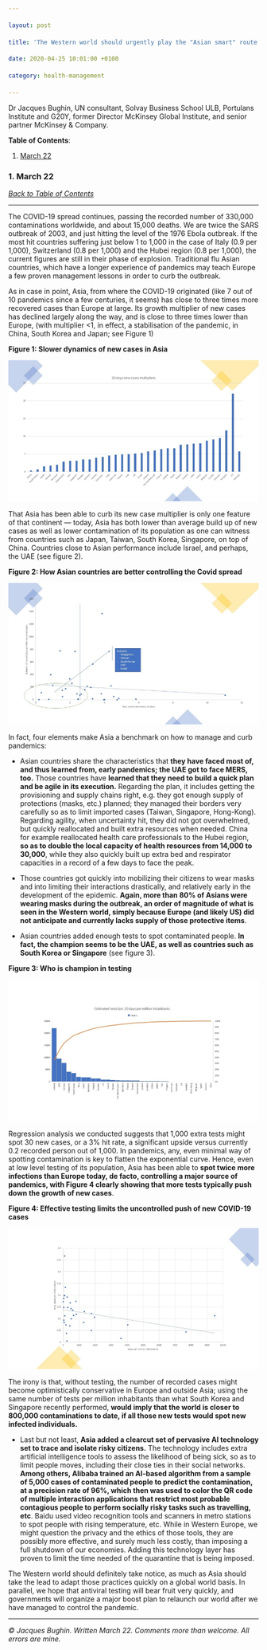 ```yaml
---

layout: post

title: 'The Western world should urgently play the "Asian smart" route to control COVID-19'

date: 2020-04-25 10:01:00 +0100

category: health-management

---
```


Dr Jacques Bughin, UN consultant, Solvay Business School ULB, Portulans Institute and G20Y, former Director McKinsey Global Institute, and senior partner McKinsey & Company.

**Table of Contents**:<a name="tbc"></a>
1. [March 22](#cap1)

### 1. March 22 <a name="cap1"></a>

[*Back to Table of Contents*](#tbc)

-------------------------------------

The COVID-19 spread continues, passing the recorded number of 330,000 contaminations worldwide, and about 15,000 deaths. We are twice the SARS outbreak of 2003, and just hitting the level of the 1976 Ebola outbreak. If the most hit countries suffering just below 1 to 1,000 in the case of Italy (0.9 per 1,000), Switzerland (0.8 per 1,000) and the Hubei region (0.8 per 1,000), the current figures are still in their phase of explosion. Traditional flu Asian countries, which  have a longer experience of pandemics may teach Europe a few proven management lessons in order to curb the outbreak.

<!--more-->

As in case in point, Asia, from where the COVID-19 originated (like 7 out of 10 pandemics since a few centuries, it seems) has close to three times more recovered cases than Europe at large. Its growth multiplier of new cases has declined largely along the way, and is close to three times lower than Europe, (with multiplier <1, in effect, a stabilisation of the pandemic, in China, South Korea and Japan; see Figure 1)

**Figure 1: Slower dynamics of new cases in Asia**

![](/assets/images/Health-Management/The-Western-world-should-urgently-play-the-Asian-smart-route-to-control-the-COVID-19/Figure1.png)

That Asia has been able to curb its new case multiplier is only one feature of that continent — today, Asia has both lower than average build up of new cases as well as lower contamination of its population as one can witness from countries such as Japan, Taiwan, South Korea, Singapore, on top of China. Countries close to Asian performance include Israel, and perhaps, the UAE (see figure 2).

**Figure 2: How Asian countries are better controlling the Covid spread**

![](/assets/images/Health-Management/The-Western-world-should-urgently-play-the-Asian-smart-route-to-control-the-COVID-19/Figure2.png)

In fact, four elements make Asia a benchmark on how to manage and curb pandemics:

- Asian countries share the characteristics that **they have faced most of, and thus learned from, early pandemics; the UAE got to face MERS, too.** Those countries have **learned that they need to build a quick plan and be agile in its execution.** Regarding the plan, it includes getting the provisioning and supply chains right, e.g. they got enough supply of protections (masks, etc.) planned; they managed their borders very carefully so as to limit imported cases (Taiwan, Singapore, Hong-Kong). Regarding agility, when uncertainty hit, they did not got overwhelmed, but quickly reallocated and built extra resources when needed. China for example reallocated health care professionals to the Hubei region, **so as to double the local capacity of health resources from 14,000 to 30,000**, while they also quickly built up extra bed and respirator capacities in a record of a few days to face the peak.

- Those countries got quickly into mobilizing their citizens to wear masks and into limiting their interactions drastically, and relatively early in the development of the epidemic. **Again, more than 80% of Asians were wearing masks during the outbreak, an order of magnitude of what is seen in the Western world, simply because Europe (and likely US) did not anticipate and currently lacks supply of those protective items**.

- Asian countries added enough tests to spot contaminated people. **In fact, the champion seems to be the UAE, as well as countries such as South Korea or Singapore** (see figure 3).

**Figure 3: Who is champion in testing**

![](/assets/images/Health-Management/The-Western-world-should-urgently-play-the-Asian-smart-route-to-control-the-COVID-19/Figure3.png)

Regression analysis we conducted suggests that 1,000 extra tests might spot 30 new cases, or a 3% hit rate, a significant upside versus currently 0.2 recorded person out of 1,000. In pandemics, any, even  minimal way of spotting contamination is key to flatten the exponential curve. Hence, even at low level testing of its population, Asia has been able to **spot twice more infections than Europe today, de facto, controlling a major source of pandemics, with Figure 4 clearly showing that more tests typically push down the growth of new cases**.

**Figure 4: Effective testing limits the uncontrolled push of new COVID-19 cases**

![](/assets/images/Health-Management/The-Western-world-should-urgently-play-the-Asian-smart-route-to-control-the-COVID-19/Figure4.png)

The irony is that, without testing, the number of recorded cases might become optimistically conservative in Europe and outside Asia; using the same number of tests per million inhabitants than what South Korea and Singapore recently performed, **would imply that the world is closer to 800,000 contaminations to date, if all those new tests would spot new infected individuals.**

- Last but not least, **Asia added a clearcut set of pervasive AI technology set to trace and isolate risky citizens.** The technology includes extra artificial intelligence tools to assess the likelihood of being sick, so as to limit people moves, including their close ties in their social networks. **Among others, Alibaba trained an AI-based algorithm from a sample of 5,000 cases of contaminated people to predict the contamination, at a precision rate of 96%, which then was used to color the QR code of multiple interaction applications that restrict most probable contagious people to perform socially risky tasks such as travelling, etc**. Baidu used video recognition tools and scanners in metro stations to spot people with rising temperature, etc. While in Western Europe, we might question the privacy and the ethics of those tools, they are possibly more effective, and surely much less costly, than imposing a full shutdown of our economies. Adding this technology layer has proven to limit the time needed of the quarantine that is being imposed.

The Western world should definitely take notice, as much as Asia should take the lead to adapt those practices quickly on a global world basis. In parallel, we hope that antiviral testing will bear fruit very quickly, and governments will organize a major boost plan to relaunch our world after we have managed to control the pandemic.

-------------------------------------

*© Jacques Bughin. Written March 22. Comments more than welcome. All errors are mine.*
